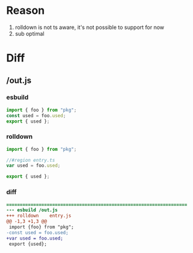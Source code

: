 # Reason
1. rolldown is not ts aware, it's not possible to support for now
2. sub optimal
# Diff
## /out.js
### esbuild
```js
import { foo } from "pkg";
const used = foo.used;
export { used };
```
### rolldown
```js
import { foo } from "pkg";

//#region entry.ts
var used = foo.used;

export { used };
```
### diff
```diff
===================================================================
--- esbuild	/out.js
+++ rolldown	entry.js
@@ -1,3 +1,3 @@
 import {foo} from "pkg";
-const used = foo.used;
+var used = foo.used;
 export {used};

```